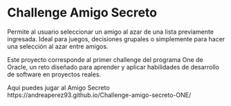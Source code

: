 <h1>Challenge Amigo Secreto </h1>

<p>Permite al usuario seleccionar un amigo al azar de una lista previamente ingresada. Ideal para juegos, decisiones grupales o simplemente para hacer una selección al azar entre amigos.

Este proyecto corresponde al primer challenge del programa One de Oracle, un reto diseñado para aprender y aplicar habilidades de desarrollo de software en proyectos reales.</p>

<p>Aqui puedes jugar al Amigo Secreto https://andreaperez93.github.io/Challenge-amigo-secreto-ONE/</p>
